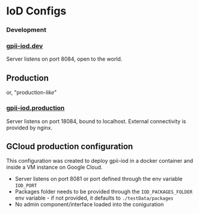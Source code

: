 # IoD Configs

### Development

### [gpii-iod.dev](gpii-iod.dev.json5)

Server listens on port 8084, open to the world.

## Production

or, "production-*like*"

### [gpii-iod.production](gpii-iod.production.json5)

Server listens on port 18084, bound to localhost. External connectivity is provided by nginx.

## GCloud production configuration

This configuration was created to deploy gpii-iod in a docker container and inside a VM instance on Google Cloud.

* Server listens on port 8081 or port defined through the env variable `IOD_PORT`
* Packages folder needs to be provided through the `IOD_PACKAGES_FOLDER` env variable - if not provided, it defaults to `./testData/packages`
* No admin component/interface loaded into the coniguration
